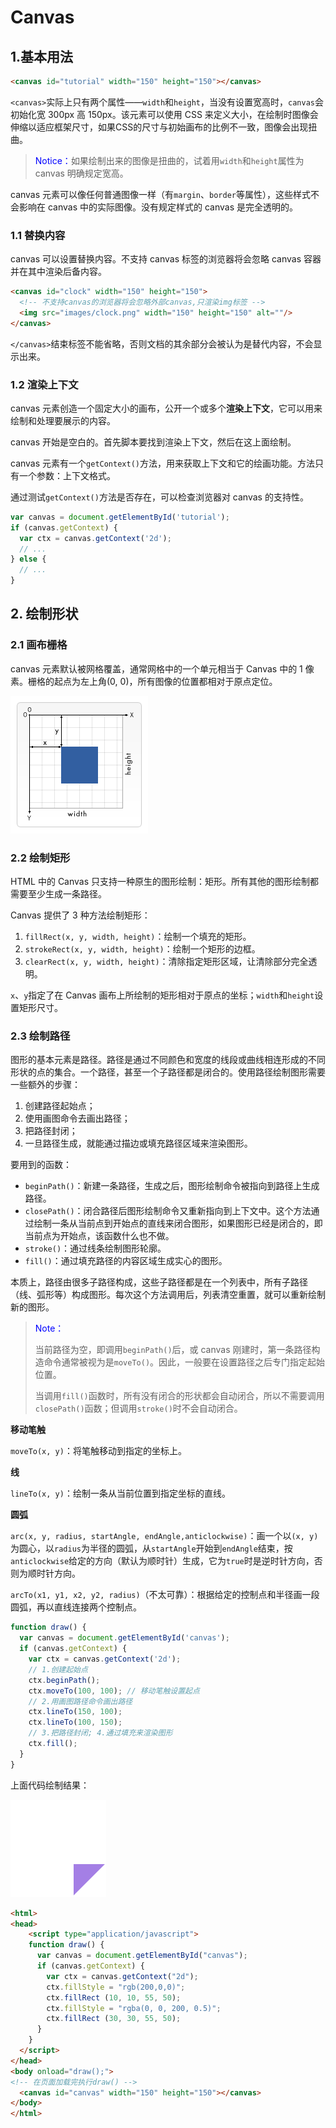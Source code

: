 # Canvas

## 1.基本用法

```html
<canvas id="tutorial" width="150" height="150"></canvas>
```

`<canvas>`实际上只有两个属性——`width`和`height`，当没有设置宽高时，`canvas`会初始化宽 300px 高 150px。该元素可以使用 CSS 来定义大小，在绘制时图像会伸缩以适应框架尺寸，如果CSS的尺寸与初始画布的比例不一致，图像会出现扭曲。

> <font color=blue>Notice：</font>如果绘制出来的图像是扭曲的，试着用`width`和`height`属性为 canvas 明确规定宽高。

canvas 元素可以像任何普通图像一样（有`margin`、`border`等属性），这些样式不会影响在 canvas 中的实际图像。没有规定样式的 canvas 是完全透明的。

### 1.1 替换内容

canvas 可以设置替换内容。不支持 canvas 标签的浏览器将会忽略 canvas 容器并在其中渲染后备内容。

```html
<canvas id="clock" width="150" height="150">
  <!-- 不支持canvas的浏览器将会忽略外部canvas,只渲染img标签 -->
  <img src="images/clock.png" width="150" height="150" alt=""/>
</canvas>
```

`</canvas>`结束标签不能省略，否则文档的其余部分会被认为是替代内容，不会显示出来。

### 1.2 渲染上下文

canvas 元素创造一个固定大小的画布，公开一个或多个**渲染上下文**，它可以用来绘制和处理要展示的内容。

canvas 开始是空白的。首先脚本要找到渲染上下文，然后在这上面绘制。

canvas 元素有一个`getContext()`方法，用来获取上下文和它的绘画功能。方法只有一个参数：上下文格式。

通过测试`getContext()`方法是否存在，可以检查浏览器对 canvas 的支持性。

```javascript
var canvas = document.getElementById('tutorial');
if (canvas.getContext) {
  var ctx = canvas.getContext('2d');
  // ...
} else {
  // ...
}
```

## 2. 绘制形状

### 2.1 画布栅格

canvas 元素默认被网格覆盖，通常网格中的一个单元相当于 Canvas 中的 1 像素。栅格的起点为左上角(0, 0)，所有图像的位置都相对于原点定位。



![canvas栅格](./img/canvas栅格.png)

### 2.2 绘制矩形

HTML 中的 Canvas 只支持一种原生的图形绘制：矩形。所有其他的图形绘制都需要至少生成一条路径。

Canvas 提供了 3 种方法绘制矩形：

1. `fillRect(x, y, width, height)`：绘制一个填充的矩形。
2. `strokeRect(x, y, width, height)`：绘制一个矩形的边框。
3. `clearRect(x, y, width, height)`：清除指定矩形区域，让清除部分完全透明。

`x`、`y`指定了在 Canvas 画布上所绘制的矩形相对于原点的坐标；`width`和`height`设置矩形尺寸。

### 2.3 绘制路径

图形的基本元素是路径。路径是通过不同颜色和宽度的线段或曲线相连形成的不同形状的点的集合。一个路径，甚至一个子路径都是闭合的。使用路径绘制图形需要一些额外的步骤：

1. 创建路径起始点；
2. 使用画图命令去画出路径；
3. 把路径封闭；
4. 一旦路径生成，就能通过描边或填充路径区域来渲染图形。

要用到的函数：

- `beginPath()`：新建一条路径，生成之后，图形绘制命令被指向到路径上生成路径。
- `closePath()`：闭合路径后图形绘制命令又重新指向到上下文中。这个方法通过绘制一条从当前点到开始点的直线来闭合图形，如果图形已经是闭合的，即当前点为开始点，该函数什么也不做。
- `stroke()`：通过线条绘制图形轮廓。
- `fill()`：通过填充路径的内容区域生成实心的图形。

本质上，路径由很多子路径构成，这些子路径都是在一个列表中，所有子路径（线、弧形等）构成图形。每次这个方法调用后，列表清空重置，就可以重新绘制新的图形。

> <font color=blue>Note：</font>
>
> 当前路径为空，即调用`beginPath()`后，或 canvas 刚建时，第一条路径构造命令通常被视为是`moveTo()`。因此，一般要在设置路径之后专门指定起始位置。
>
> 当调用`fill()`函数时，所有没有闭合的形状都会自动闭合，所以不需要调用`closePath()`函数；但调用`stroke()`时不会自动闭合。

**移动笔触**

`moveTo(x, y)`：将笔触移动到指定的坐标上。

**线**

`lineTo(x, y)`：绘制一条从当前位置到指定坐标的直线。

**圆弧**

`arc(x, y, radius, startAngle, endAngle,anticlockwise)`：画一个以`(x, y)`为圆心，以`radius`为半径的圆弧，从`startAngle`开始到`endAngle`结束，按`anticlockwise`给定的方向（默认为顺时针）生成，它为`true`时是逆时针方向，否则为顺时针方向。

`arcTo(x1, y1, x2, y2, radius)`（不太可靠）：根据给定的控制点和半径画一段圆弧，再以直线连接两个控制点。





```javascript
function draw() {
  var canvas = document.getElementById('canvas');
  if (canvas.getContext) {
    var ctx = canvas.getContext('2d');
    // 1.创建起始点
    ctx.beginPath();
    ctx.moveTo(100, 100); // 移动笔触设置起点
    // 2.用画图路径命令画出路径
    ctx.lineTo(150, 100);
    ctx.lineTo(100, 150);
    // 3.把路径封闭; 4.通过填充来渲染图形
    ctx.fill();    
  }
}
```

上面代码绘制结果：

![绘制三角形](./img/绘制三角形.png)













```html
<html>
<head>
	<script type="application/javascript">
    function draw() {
      var canvas = document.getElementById("canvas");
      if (canvas.getContext) {
        var ctx = canvas.getContext("2d");
        ctx.fillStyle = "rgb(200,0,0)";
        ctx.fillRect (10, 10, 55, 50);
        ctx.fillStyle = "rgba(0, 0, 200, 0.5)";
        ctx.fillRect (30, 30, 55, 50);
      }
    }
  </script>
</head>
<body onload="draw();">
<!-- 在页面加载完执行draw() -->
  <canvas id="canvas" width="150" height="150"></canvas>
</body>
</html>
```





 





































